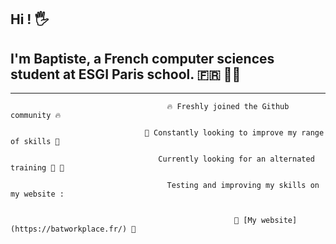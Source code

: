 ## Hi ! 🖐️ 
## I'm Baptiste, a French computer sciences student at ESGI Paris school. 🇫🇷 👨‍🎓

---
                                       🔥 Freshly joined the Github community 🔥   
                                       
                                  🎨 Constantly looking to improve my range of skills 🎨 
                                        
                                     Currently looking for an alternated training 👀 👀
                                                  
                                       Testing and improving my skills on my website : 
                                                              
                                                              
                                                      📸 [My website](https://batworkplace.fr/) 📸
                                                              

